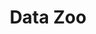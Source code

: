 ---
layout: startup_page
title: "Data Zoo"
id: "datazoo.com"
permalink: "/datazoodatazoo.com03302025/"
website: "https://www.datazoo.com/"
funding_round: "Series A"
funding_amount: "$22.7M"
investors: "Ellerston JAADE"
about: "Data Zoo provides global identity verification solutions, offering direct access to authoritative data from over 170 countries. Its advanced data sequencing improves efficiency and maximizes conversions while prioritizing data protection and privacy. The company aims to be a secure, efficient alternative to legacy solutions, enhancing KYC/KYB compliance and fraud prevention."
markets: "Fintech, IT Services and IT Consulting"
hq: "North Sydney, New South Wales, Australia"
founded_year: "2011"
linkedin: "https://www.linkedin.com/company/data-zoo"
twitter: ""
instagram: ""
facebook: ""
crunchbase: "https://www.crunchbase.com/organization/data-zoo"
pitchbook: "https://pitchbook.com/profiles/company/465269-95"

# SEO Optimization
meta_title: "Data Zoo - Series A Funding ($22.7M)"
meta_description: "Data Zoo, Data Zoo provides global identity verification solutions, offering direct access to authoritative data from over 170 countries. Its advanced data sequ..."
meta_keywords: "Data Zoo, Fintech, IT Services and IT Consulting, Series A funding"
canonical_url: "https://pkprojectstartups.github.io/projectstartups.com/datazoodatazoo.com03302025/"
---